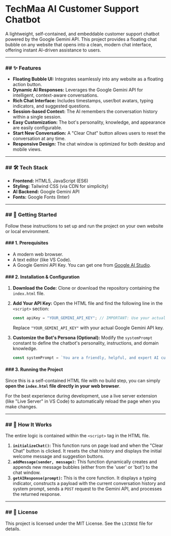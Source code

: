 # TechMaa AI Customer Support Chatbot

A lightweight, self-contained, and embeddable customer support chatbot powered by the Google Gemini API. This project provides a floating chat bubble on any website that opens into a clean, modern chat interface, offering instant AI-driven assistance to users.

---

### ## ✨ Features

- **Floating Bubble UI:** Integrates seamlessly into any website as a floating action button.
- **Dynamic AI Responses:** Leverages the Google Gemini API for intelligent, context-aware conversations.
- **Rich Chat Interface:** Includes timestamps, user/bot avatars, typing indicators, and suggested questions.
- **Session-based Context:** The AI remembers the conversation history within a single session.
- **Easy Customization:** The bot's personality, knowledge, and appearance are easily configurable.
- **Start New Conversation:** A "Clear Chat" button allows users to reset the conversation at any time.
- **Responsive Design:** The chat window is optimized for both desktop and mobile views.

---

### ## 🛠️ Tech Stack

- **Frontend:** HTML5, JavaScript (ES6)
- **Styling:** Tailwind CSS (via CDN for simplicity)
- **AI Backend:** Google Gemini API
- **Fonts:** Google Fonts (Inter)

---

### ## 🚀 Getting Started

Follow these instructions to set up and run the project on your own website or local environment.

#### ### 1. Prerequisites

- A modern web browser.
- A text editor (like VS Code).
- A Google Gemini API Key. You can get one from [Google AI Studio](https://aistudio.google.com/app/apikey).

#### ### 2. Installation & Configuration

1.  **Download the Code:**
    Clone or download the repository containing the `index.html` file.

2.  **Add Your API Key:**
    Open the HTML file and find the following line in the `<script>` section:

    ```javascript
    const apiKey = "YOUR_GEMINI_API_KEY"; // IMPORTANT: Use your actual API key here!
    ```

    Replace `"YOUR_GEMINI_API_KEY"` with your actual Google Gemini API key.

3.  **Customize the Bot's Persona (Optional):**
    Modify the `systemPrompt` constant to define the chatbot's personality, instructions, and domain knowledge.

    ```javascript
    const systemPrompt = `You are a friendly, helpful, and expert AI customer support assistant for "Your Company Name Here"...`;
    ```

#### ### 3. Running the Project

Since this is a self-contained HTML file with no build step, you can simply **open the `index.html` file directly in your web browser**.

For the best experience during development, use a live server extension (like "Live Server" in VS Code) to automatically reload the page when you make changes.

---

### ## 🔧 How It Works

The entire logic is contained within the `<script>` tag in the HTML file.

1.  **`initializeChat()`:** This function runs on page load and when the "Clear Chat" button is clicked. It resets the chat history and displays the initial welcome message and suggestion buttons.
2.  **`addMessage(sender, message)`:** This function dynamically creates and appends new message bubbles (either from the 'user' or 'bot') to the chat window.
3.  **`getAIResponse(prompt)`:** This is the core function. It displays a typing indicator, constructs a payload with the current conversation history and system prompt, sends a `POST` request to the Gemini API, and processes the returned response.

---

### ## 📄 License

This project is licensed under the MIT License. See the `LICENSE` file for details.

